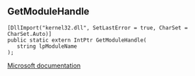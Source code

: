 ## GetModuleHandle

```
[DllImport("kernel32.dll", SetLastError = true, CharSet = CharSet.Auto)]
public static extern IntPtr GetModuleHandle(
   string lpModuleName
);
```

[Microsoft documentation](TODO)
